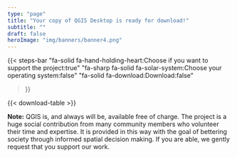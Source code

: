 ```yaml
---
type: "page"
title: "Your copy of QGIS Desktop is ready for download!"
subtitle: ""
draft: false
heroImage: "img/banners/banner4.png"
---
```


{{< steps-bar 
    "fa-solid fa-hand-holding-heart:Choose if you want to support the project:true"
    "fa-sharp fa-solid fa-solar-system:Choose your operating system:false"
    "fa-solid fa-download:Download:false"
 >}}


{{< download-table >}}




**Note:** QGIS is, and always will be, available free of charge. The project is a huge social contribution from many community members who volunteer their time and expertise. It is provided in this way with the goal of bettering society through informed spatial decision making. If you are able, we gently request that you support our work.